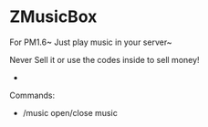 # ZMusicBox
For PM1.6~ Just play music in your server~

Never Sell it or use the codes inside to sell money!


-
Commands:
- /music  open/close music